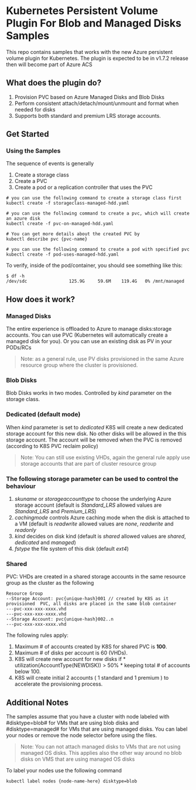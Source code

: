 # Kubernetes Persistent Volume Plugin For Blob and Managed Disks Samples

This repo contains samples that works with the new Azure persistent volume plugin for Kubernetes. The plugin is expected to be in v1.7.2 release then will become part of Azure ACS


## What does the plugin do?

1. Provision PVC based on Azure Managed Disks and Blob Disks
2. Perform consistent attach/detach/mount/unmount and format when needed for disks
3. Supports both standard and premium LRS storage accounts.

## Get Started

### Using the Samples
The sequence of events is generally

1. Create a storage class
2. Create a PVC
3. Create a pod or a replication controller that uses the PVC

```
# you can use the following command to create a storage class first
kubectl create -f storageclass-managed-hdd.yaml

# you can use the following command to create a pvc, which will create an azure disk
kubectl create -f pvc-on-managed-hdd.yaml

# You can get more details about the created PVC by
kubectl describe pvc {pvc-name}

# you can use the following command to create a pod with specified pvc
kubectl create -f pod-uses-managed-hdd.yaml

```

To verify, inside of the pod/container, you should see something like this:

```
$ df -h
/dev/sdc                125.9G     59.6M    119.4G   0% /mnt/managed
```



## How does it work?

### Managed Disks
The entire experience is offloaded to Azure to manage disks:storage accounts. You can use PVC (Kubernetes will automatically create a managed disk for you). Or you can use an existing disk as PV in your PODs/RCs

> Note: as a general rule, use PV disks provisioned in the same Azure resource group where the cluster is provisioned.

### Blob Disks
Blob Disks works in two modes. Controlled by *kind* parameter on the storage class.

### Dedicated (default mode)
When *kind* parameter is set to *dedicated* K8S will create a new dedicated storage account for this new disk. No other disks will be allowed in the this storage account. The account will be removed when the PVC is removed (according to K8S PVC reclaim policy)

> Note: You can still use existing VHDs, again the general rule apply use storage accounts that are part of cluster resource group

### The following storage parameter can be used to control the behaviour

1. *skuname* or *storageaccounttype* to choose the underlying Azure storage account (default is *Standard_LRS* allowed values are  *Standard_LRS* and *Premium_LRS*)
2. *cachingmode* controls Azure caching mode when the disk is attached to a VM (default is *readwrite* allowed values are *none*, *readwrite* and *readonly*
3. *kind* decides on disk kind (default is *shared* allowed values are *shared*, *dedicated* and *managed*)
4. *fstype* the file system of this disk (default *ext4*)

### Shared
PVC: VHDs are created in a shared storage accounts in the same resource group as the cluster as the following

```
Resource Group
--Storage Account: pvc{unique-hash}001 // created by K8S as it provisioned  PVC, all disks are placed in the same blob container
---pvc-xxx-xxx-xxxx.vhd
---pvc-xxx-xxx-xxxx.vhd
--Storage Account: pvc{unique-hash}002..n
---pvc-xxx-xxx-xxxx.vhd
```

The following rules apply:

1. Maximum # of accounts created by K8S for shared PVC is **100**.
2. Maximum # of disks per account is 60 (VHDs).
3. K8S will create new account for new disks if * utilization(AccountType(NEWDISK)) > 50%  * keeping total # of accounts below 100.
4. K8S will create initial 2 accounts ( 1 standard and 1 premium ) to accelerate the provisioning process.

## Additional Notes
The samples assume that you have a cluster with node labeled with #disktype=blob# for VMs that are using blob disks and #disktype=managed# for VMs that are using managed disks. You can label your nodes or remove the node selector before using the files.

> Note: You can not attach managed disks to VMs that are not using managed OS disks. This applies also the other way around no blob disks on VMS that are using managed OS disks

To label your nodes use the following command
```
kubectl label nodes {node-name-here} disktype=blob
```
